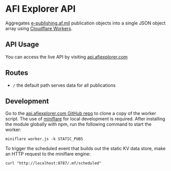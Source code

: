 # AFI Explorer API
Aggregates [e-publishing.af.mil](https://www.e-publishing.af.mil/Product-Index/) publication objects into a single JSON object array using [Cloudflare Workers](https://workers.cloudflare.com). 

## API Usage
You can access the live API by visiting [api.afiexplorer.com](https://api.afiexplorer.com)
 
## Routes
- `/` the default path serves data for all publications

## Development
Go to the [api.afiexplorer.com GitHub repo](https://github.com/willswire/api.afiexplorer.com) to clone a copy of the worker script. The use of [miniflare](https://miniflare.dev) for local development is required. After installing the module globally with npm, run the following command to start the worker:

`miniflare worker.js -k STATIC_PUBS`

To trigger the scheduled event that builds out the static KV data store, make an HTTP request to the miniflare engine:

`curl "http://localhost:8787/.mf/scheduled"`
